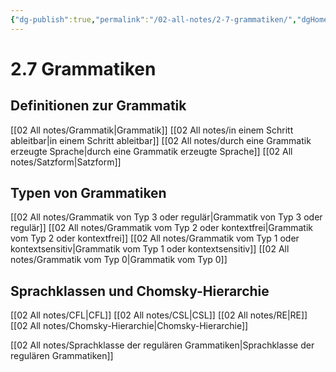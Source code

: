 ```yaml
---
{"dg-publish":true,"permalink":"/02-all-notes/2-7-grammatiken/","dgHomeLink":true,"dgPassFrontmatter":false}
---
```


# 2.7 Grammatiken
## Definitionen zur Grammatik
[[02 All notes/Grammatik|Grammatik]]
[[02 All notes/in einem Schritt ableitbar|in einem Schritt ableitbar]]
[[02 All notes/durch eine Grammatik erzeugte Sprache|durch eine Grammatik erzeugte Sprache]]
[[02 All notes/Satzform|Satzform]]

## Typen von Grammatiken
[[02 All notes/Grammatik von Typ 3 oder regulär|Grammatik von Typ 3 oder regulär]]
[[02 All notes/Grammatik vom Typ 2 oder kontextfrei|Grammatik vom Typ 2 oder kontextfrei]]
[[02 All notes/Grammatik vom Typ 1 oder kontextsensitiv|Grammatik vom Typ 1 oder kontextsensitiv]]
[[02 All notes/Grammatik vom Typ 0|Grammatik vom Typ 0]]

## Sprachklassen und Chomsky-Hierarchie
[[02 All notes/CFL|CFL]]
[[02 All notes/CSL|CSL]]
[[02 All notes/RE|RE]]
[[02 All notes/Chomsky-Hierarchie|Chomsky-Hierarchie]]

[[02 All notes/Sprachklasse der regulären Grammatiken|Sprachklasse der regulären Grammatiken]]